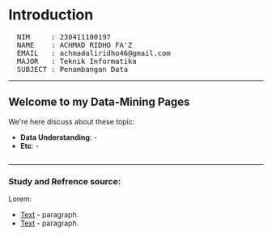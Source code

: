 # Introduction

<pre>
  NIM     : 230411100197
  NAME    : ACHMAD RIDHO FA'Z
  EMAIL   : achmadaliridho46@gmail.com
  MAJOR   : Teknik Informatika
  SUBJECT : Penambangan Data
</pre>

---

## Welcome to my Data-Mining Pages

We're here discuss about these topic:

- **Data Understanding**: -
- **Etc**: -

```{tableofcontents}
```

---

### Study and Refrence source:

Lorem:

- [Text](https://link) - paragraph.
- [Text](https://link) - paragraph.
